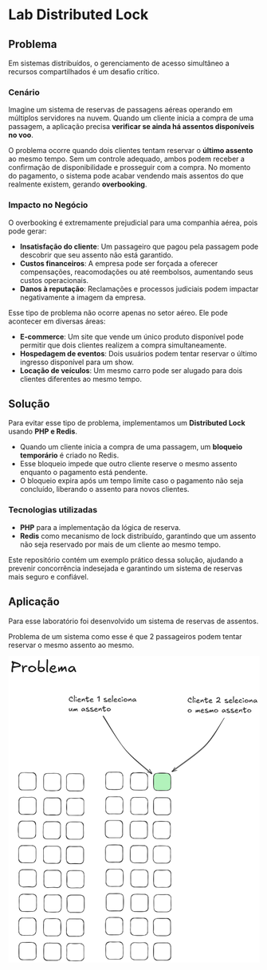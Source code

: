 # Lab Distributed Lock

## Problema

Em sistemas distribuídos, o gerenciamento de acesso simultâneo a recursos compartilhados é um desafio crítico.

### Cenário

Imagine um sistema de reservas de passagens aéreas operando em múltiplos servidores na nuvem. Quando um cliente inicia a compra de uma passagem, a aplicação precisa **verificar se ainda há assentos disponíveis no voo**.

O problema ocorre quando dois clientes tentam reservar o **último assento** ao mesmo tempo. Sem um controle adequado, ambos podem receber a confirmação de disponibilidade e prosseguir com a compra. No momento do pagamento, o sistema pode acabar vendendo mais assentos do que realmente existem, gerando **overbooking**.

### Impacto no Negócio

O overbooking é extremamente prejudicial para uma companhia aérea, pois pode gerar:

- **Insatisfação do cliente**: Um passageiro que pagou pela passagem pode descobrir que seu assento não está garantido.
- **Custos financeiros**: A empresa pode ser forçada a oferecer compensações, reacomodações ou até reembolsos, aumentando seus custos operacionais.
- **Danos à reputação**: Reclamações e processos judiciais podem impactar negativamente a imagem da empresa.

Esse tipo de problema não ocorre apenas no setor aéreo. Ele pode acontecer em diversas áreas:

- **E-commerce**: Um site que vende um único produto disponível pode permitir que dois clientes realizem a compra simultaneamente.
- **Hospedagem de eventos**: Dois usuários podem tentar reservar o último ingresso disponível para um show.
- **Locação de veículos**: Um mesmo carro pode ser alugado para dois clientes diferentes ao mesmo tempo.

## Solução

Para evitar esse tipo de problema, implementamos um **Distributed Lock** usando **PHP e Redis**.

- Quando um cliente inicia a compra de uma passagem, um **bloqueio temporário** é criado no Redis.
- Esse bloqueio impede que outro cliente reserve o mesmo assento enquanto o pagamento está pendente.
- O bloqueio expira após um tempo limite caso o pagamento não seja concluído, liberando o assento para novos clientes.

### Tecnologias utilizadas

- **PHP** para a implementação da lógica de reserva.
- **Redis** como mecanismo de lock distribuído, garantindo que um assento não seja reservado por mais de um cliente ao mesmo tempo.

Este repositório contém um exemplo prático dessa solução, ajudando a prevenir concorrência indesejada e garantindo um sistema de reservas mais seguro e confiável.

## Aplicação
Para esse laboratório foi desenvolvido um sistema de reservas de assentos.

Problema de um sistema como esse é que 2 passageiros podem tentar reservar o mesmo assento ao mesmo.

![](1-problema.png)
